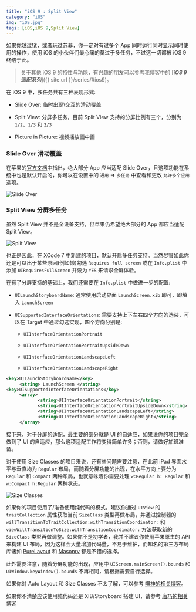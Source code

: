```yaml
---
title: "iOS 9 : Split View"
category: "iOS"
img: "iOS.jpg"
tags: [iOS,iOS 9,Split View]
---
```

如果你越过狱，或者玩过苏菲，你一定对有过多个 App 同时运行同时显示同时使用的操作，使用 iOS 的小伙伴们最心痛的莫过于多任务，不过这一切都被 iOS 9 终结于此。

> 关于其他 iOS 9 的特性与功能，有兴趣的朋友可以参考我博客中的 [***iOS 9 适配系列***]({{ site.url }}/series/#ios9)。

在 iOS 9 中，多任务共有三种表现形式:

* Slide Over: 临时出现\交互的滑动覆盖

* Split View: 分屏多任务，目前 Split View 支持的分屏比例有三个，分别为 `1/2`、`1/3` 和 `2/3`

* Picture in Picture: 视频播放画中画

### Slide Over 滑动覆盖

在苹果的[官方文档](https://developer.apple.com/library/prerelease/ios/documentation/WindowsViews/Conceptual/AdoptingMultitaskingOniPad/index.html#//apple_ref/doc/uid/TP40015145)中指出，绝大部分 App 应当适配 Slide Over，且这项功能在系统中也是默认开启的，你可以在设置中的 `通用` => `多任务` 中查看和更改 `允许多个应用` 选项。

![Slide Over](https://img.blog.csdn.net/20151007222617821?watermark/2/text/aHR0cDovL2Jsb2cuY3Nkbi5uZXQv/font/5a6L5L2T/fontsize/400/fill/I0JBQkFCMA==/dissolve/70/gravity/Center)


### Split View 分屏多任务

虽然 Split View 并不是全设备支持，但苹果仍希望绝大部分的 App 都应当适配 Split View。

![Split View](https://img.blog.csdn.net/20151007222636660?watermark/2/text/aHR0cDovL2Jsb2cuY3Nkbi5uZXQv/font/5a6L5L2T/fontsize/400/fill/I0JBQkFCMA==/dissolve/70/gravity/Center)


也正是因此，在 XCode 7 中新建的项目，默认开启多任务支持。当然尽管如此你还是可以出于某些原因(例如懒)勾选 `Requires full screen` 或在 `Info.plist` 中添加 `UIRequiresFullScreen` 并设为 `YES` 来请求全屏体验。

在有了分屏支持的基础上，我们还需要在 `Info.plist` 中做进一步的配置:

* `UILaunchStoryboardName`: 通常使用启动界面 `LaunchScreen.xib` 即可，即填入 `LaunchScreen`

* `UISupportedInterfaceOrientations`: 需要支持上下左右四个方向的选装，可以在 Target 中通过勾选实现，四个方向分别是:

	* `UIInterfaceOrientationPortrait`

	* `UIInterfaceOrientationPortraitUpsideDown`

	* `UIInterfaceOrientationLandscapeLeft`

	* `UIInterfaceOrientationLandscapeRight`

```xml
<key>UILaunchStoryboardName</key>
     <string> LaunchScreen </string>
<key>UISupportedInterfaceOrientations</key>
     <array>
			<string>UIInterfaceOrientationPortrait</string>
			<string>UIInterfaceOrientationPortraitUpsideDown</string>
			<string>UIInterfaceOrientationLandscapeLeft</string>
			<string>UIInterfaceOrientationLandscapeRight</string>
     </array>
```


接下来，对于分屏的适配，最主要的部分就是 UI 的自适应，如果说你的项目完全做到了 UI 的自适应，那么这项适配工作将变得简单许多；否则，请做好加班准备。

对于使用 Size Classes 的项目来说，还有些问题需要注意，在此前 iPad 界面水平与垂直均为 `Regular` 布局，而随着分屏功能的出现，在水平方向上要分为 `Regular` 和 `Compact` 两种布局，也就意味着你需要处理 `w:Regular h: Regular` 和 `w:Compact h:Regular` 两种状态。

![Size Classes](https://img.blog.csdn.net/20151008144748743?watermark/2/text/aHR0cDovL2Jsb2cuY3Nkbi5uZXQv/font/5a6L5L2T/fontsize/400/fill/I0JBQkFCMA==/dissolve/70/gravity/Center)


如果你的项目使用了/准备使用纯代码的模式，建议你通过 `UIView` 的 `traitCollection` 属性获取当前 `SizeClass` 类型再做布局，并通过控制器的 `willTransitionToTraitCollection:withTransitionCoordinator:` 和 `viewWillTransitionToSize:withTransitionCoordinator:` 方法获取新的 `SizeClass` 类型再做调整。如果你不是初学者，我并不建议你使用苹果原生的 API 来构建 UI 布局，因为这样会大量增加代码量，不易于维护，而知名的第三方布局库诸如 [PureLayout](https://github.com/PureLayout/PureLayout) 和 [Masonry](https://github.com/SnapKit/Masonry) 都是不错的选择。

此外需要注意，随着分屏功能的出现，应用中 `UIScreen.mainScreen().bounds` 和 `UIWindow.keyWindow().bounds` 不再相同，请根据需要自行选择。

如果你对 Auto Layout 和 Size Classes 不太了解，可以参考 [喵神的相关博客](https://onevcat.com/2014/07/ios-ui-unique/)。

如果你不清楚应该使用纯代码还是 XIB/Storyboard 搭建 UI，请参考 [唐巧的相关博客](https://blog.devtang.com/blog/2015/03/22/ios-dev-controversy-2/)




